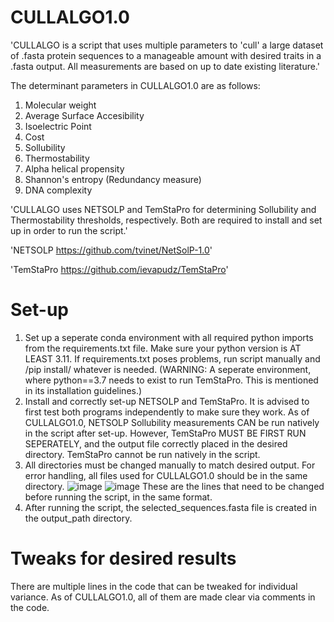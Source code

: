 # CULLALGO1.0
'CULLALGO is a script that uses multiple parameters to 'cull' a large dataset of .fasta protein sequences to a manageable amount with desired traits in a .fasta output. All measurements are based on up to date existing literature.'

The determinant parameters in CULLALGO1.0 are as follows:
1. Molecular weight
2. Average Surface Accesibility
3. Isoelectric Point
4. Cost
5. Sollubility
6. Thermostability
7. Alpha helical propensity
8. Shannon's entropy (Redundancy measure)
9. DNA complexity

'CULLALGO uses NETSOLP and TemStaPro for determining Sollubility and Thermostability thresholds, respectively. Both are required to install and set up in order to run the script.'

'NETSOLP https://github.com/tvinet/NetSolP-1.0'

'TemStaPro https://github.com/ievapudz/TemStaPro'

# Set-up

1. Set up a seperate conda environment with all required python imports from the requirements.txt file. Make sure your python version is AT LEAST 3.11. If requirements.txt poses problems, run script manually and /pip install/ whatever is needed. (WARNING: A seperate environment, where python==3.7 needs to exist to run TemStaPro. This is mentioned in its installation guidelines.)
2. Install and correctly set-up NETSOLP and TemStaPro. It is advised to first test both programs independently to make sure they work. As of CULLALGO1.0, NETSOLP Sollubility measurements CAN be run natively in the script after set-up. However, TemStaPro MUST BE FIRST RUN SEPERATELY, and the output file correctly placed in the desired directory. TemStaPro cannot be run natively in the script.
3. All directories must be changed manually to match desired output. For error handling, all files used for CULLALGO1.0 should be in the same directory.
![image](https://github.com/user-attachments/assets/be323027-2965-4be6-a8aa-5de9d1994005)
![image](https://github.com/user-attachments/assets/2445f9c4-1cf6-4af9-bda1-12b36c36ac22)
These are the lines that need to be changed before running the script, in the same format.
4. After running the script, the selected_sequences.fasta file is created in the output_path directory.

# Tweaks for desired results
There are multiple lines in the code that can be tweaked for individual variance. As of CULLALGO1.0, all of them are made clear via comments in the code.

